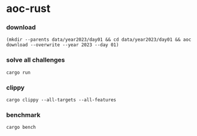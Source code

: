# aoc-rust

### download

```shell
(mkdir --parents data/year2023/day01 && cd data/year2023/day01 && aoc download --overwrite --year 2023 --day 01)
```

### solve all challenges

```shell
cargo run
```

### clippy

```shell
cargo clippy --all-targets --all-features
```

### benchmark

```shell
cargo bench
```
